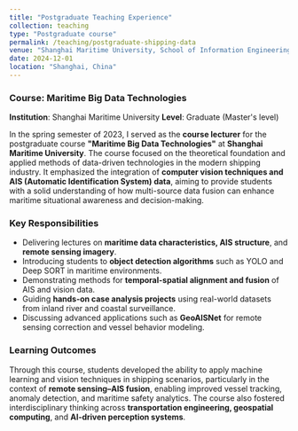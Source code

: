```yaml
---
title: "Postgraduate Teaching Experience"
collection: teaching
type: "Postgraduate course"
permalink: /teaching/postgraduate-shipping-data
venue: "Shanghai Maritime University, School of Information Engineering"
date: 2024-12-01
location: "Shanghai, China"
---
```


### Course: Maritime Big Data Technologies 
**Institution**: Shanghai Maritime University
**Level**: Graduate (Master's level)

In the spring semester of 2023, I served as the **course lecturer** for the postgraduate course **"Maritime Big Data Technologies"** at **Shanghai Maritime University**. The course focused on the theoretical foundation and applied methods of data-driven technologies in the modern shipping industry. It emphasized the integration of **computer vision techniques and AIS (Automatic Identification System) data**, aiming to provide students with a solid understanding of how multi-source data fusion can enhance maritime situational awareness and decision-making.

### Key Responsibilities

- Delivering lectures on **maritime data characteristics, AIS structure**, and **remote sensing imagery**.
- Introducing students to **object detection algorithms** such as YOLO and Deep SORT in maritime environments.
- Demonstrating methods for **temporal-spatial alignment and fusion** of AIS and vision data.
- Guiding **hands-on case analysis projects** using real-world datasets from inland river and coastal surveillance.
- Discussing advanced applications such as **GeoAISNet** for remote sensing correction and vessel behavior modeling.

### Learning Outcomes

Through this course, students developed the ability to apply machine learning and vision techniques in shipping scenarios, particularly in the context of **remote sensing–AIS fusion**, enabling improved vessel tracking, anomaly detection, and maritime safety analytics. The course also fostered interdisciplinary thinking across **transportation engineering, geospatial computing**, and **AI-driven perception systems**.
